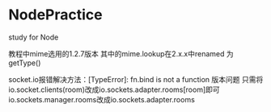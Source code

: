 # NodePractice
study for Node

教程中mime选用的1.2.7版本
其中的mime.lookup在2.x.x中renamed 为getType()

socket.io报错解决方法：[TypeError]: fn.bind is not a function
版本问题
只需将io.socket.clients(room)改成io.sockets.adapter.rooms[room]即可
io.sockets.manager.rooms改成io.sockets.adapter.rooms